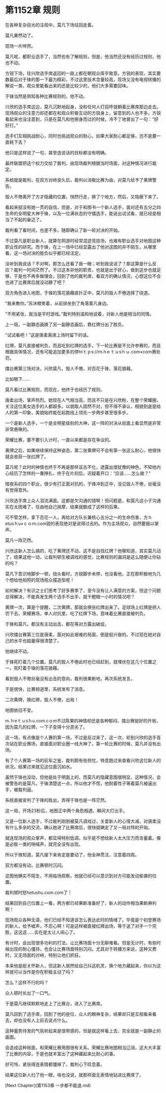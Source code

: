 # 第1152章 规则

在各种复杂目光的注视中，莫凡下场往回走着。

莫凡果然动了。

现场一片哗然。

莫凡呢，都职业选手了，当然也有了解规则，但是，他当然还没有经历过规则，他也不动。

方锐下场，往兴欣选手席返回的一路上都在朝观众挥手致意。方锐的表现，其实要数最后对于锋的那一下最为精彩，不过这里技术含量较高，现场又没有电视转播的解说一类，观众里能看出来的还是比较少的，他们大多需要回味。

于锋当然是熟知各种比赛规则的，他不动。

兴欣的选手席这边，莫凡沉默地起身，没和任何人打招呼就朝着比赛席那边走去。现场观众的注意力却还都在和观众积极互动的方锐身上，留意到的人也不多。方锐看起来也没注意到，只是在莫凡和他擦身而过的时候，冷不丁地冒出了一句：“好好打。”

选手们互相挑战耐心，同时也挑战观众的耐心，如果大家耐心都足够，岂不是要一直耗下去？

他只是这样说了一句，甚至连说话的目标都没有明确。

最终联盟把这个权力交给了裁判，由现场裁判根据当时场面，对这种情况进行裁定。

系统就是裁判，在双方对峙良久后，裁判以消极比赛为由，对莫凡给予了黄牌警告。

毁人不倦离开了方才隐藏的位置，悄然行走，换了个地方，然后，又隐蔽下来了。

看起来挺没有她一贯的自信，但是，对于和图书一个新人选手，面对还有五分之四生命的全明星大神于锋，以及一位满状态的守擂选手，能说出试试看，就已经是相当了不起的豪迈了。

裁判看了看时间，也差不多，随即确认了新一轮对决的开始。

不过莫凡是职业新人，就算在网游时经常混迹竞技场，也难有职业选手对地图这种职业性的研究。而于锋，在上一场中已经显露出了他对这图的并不陌生，从哪里看，这一场对决的胜负似乎都已经注定。

没听到我说话？不对啊，那怎么还看了我一眼；听到我说话了？那这算是什么反应？裁判一时间茫然了。不过这本非他的职责，也就是出于好心，做到这步也就足够，于是也不再多做理会，回到了他的裁判席，看双方的确认情况，心想这位不会也进了比赛席后就没动静了吧？

双方角色进入地图，于锋的落花狼藉直扑正中，莫凡的毁人不倦选择了绕道。

“我来教你。”苏沐橙笑着，从前排坐到了角落寞凡身边。

“不用紧张，就当是平时游戏。”裁判特别温和地说着，对新人他是相当的同情。

上一局，一副静态画换了另一副静态画后，靠红牌分出了胜负。

“试试看吧！”这是唐柔离席上场时留下的话。

红牌，莫凡直接被判负，而且吃到红牌的选手，下一轮比赛是不允许参赛的，而且根据具体情况，还有可能追加更多的停htｔｐs://ｍ.hｅｔｕsｈｕ.com•coｍ赛处罚。

擂台赛第三场对决，兴欣莫凡，毁人不倦，对百花于锋，落花狼藉。

比如眼下……

莫凡看过比赛规则，而现在，他终于也经历了规则。

唐柔出场，掌声热烈。她现在人气相当高，而且不只是在兴欣粉，在整个荣耀圈，关注这位美女选手的人都超多。以貌取人固然不对，但不得不承认，相貌到底是给人的第一印象，美貌始终能在起跑线上领先一步两步甚至很多步。

一个是新人选手，一个是全明星级别的大神，这一阵的对决从纸面上看显然是非常非常悬殊的。

荣耀比赛，要不要引入计时，一直以来都是存在争议的。

黄牌之后，如果继续保持这种姿态，第二张黄牌可不会有第一张这么耐心，他很快就会收获一张红牌了。

莫凡呢？此时的神情也终于不再是那样亘古不化，透露出很犹豫的神色，不知他内心经历了怎样的一番挣扎，终于在片刻后，迟疑着开口：“应该……怎么做？”

暗夜系的四个职业，很少有打正面对抗的，于锋冲到正中，没见毁人不倦，丝毫没有觉得意外。

兴欣选手席上众人泪流满面。这都是欠沟通的错啊！但问题是，和莫凡这小子沟通实在太困难了，任由他自己揣摩，结果就酿成了这样的后果。

可不管怎样，拿下百花一人，再给对方队长兼核心五分之一的生命伤害，方ｈetusｈu•ｃｏｍ.com锐的表现绝对是说得过去的。作为主场观众，自然要报以掌声。

莫凡一阵茫然。

兴欣这新人怎么搞的，吃了黄牌还不动，这不是自找红牌？他哪知道，其实莫凡动了，结果这他一动，让裁判顿生被调戏的感觉，比赛规则的漏洞是这么随便让你钻的吗？

莫凡下意识地脚步一顿，扭头看时，方锐脚步未停，也没看他，正在那积极地为几个想给他拍照的现场观众摆造型呢！

如何解决？有识之士们思考了好多赛季了，至今没有让人满意的方案，但这个问题总得解决，不能真发生两个选手不出手，就干瞪眼一小时的情况吧？

黄牌一次，算是个提醒，二次黄牌，那就会换张红牌出来了。足球场上红牌是把人罚下去，荣耀赛场，单人对抗里，吃了红牌下场，意味着比赛直接被判负。

于锋和莫凡，都没有主动出击，都在等对方露出破绽。

兴欣擂台赛第三位是唐柔，面对如此艰难的局面，倒是挺兴奋的。不过现在她对自己的水平也掂量得很清楚了。

他继续不动。

于锋死盯着几个位置。莫凡的毁人不倦此时也已经赶到，就埋伏在这几个位置之一，死盯着于锋的落花狼藉。

看到毁人不倦丝毫没有出击的意向，裁判很果断地，再次系统发言。

于是很快，比赛频道里，系统发布了消息。

二次黄牌，换红牌，毁人不倦，出局！

地图依旧不变。

m.ｈeｔｕsｈu.com.cｏm不过陈果的神情却还是各种郁闷，擂台赛挺好的开局，因为莫凡的红牌，一下子变得十分恶劣了。

这一场，有点像是个人赛的第一场，不过是反过来了。这一次，轮到兴欣的选手首次站在职业赛场，直接面对职业圈一线大神了。第一轮比赛的时候，莫凡并没有出场。

有了个人赛第一场的前车之鉴，裁判颇有些担忧，特意跑过来查看兴欣这位新人的状况。结果过来就见这位面沉如水。

虽然于锋也没动，但他是处于明面上的，而莫凡的隐藏意图很明显，这种情况，会被警告的是莫凡，于锋清楚这一点，所以他才不慌，他耐着性子等着莫凡被逼出手，被裁判逼。

系统直接宣判了于锋的胜出，弄得于锋也是一阵茫然。

这一局，开场23秒后，地图正中两个角色相遇，瞬间大打出手。

又是一位新人选手，不过裁判刚刚被莫凡调戏过，关爱新人的心情大减，对唐柔没有什么多余的交流，确认她进了比赛席后，很快就确定了又一局对阵的开始。

就连现场的观众掌声，都显得特别低调，似乎是不想给新人太大压力而含蓄着。像是必胜一类的呐喊声，就完全没有出现。

所以于锋知道，莫凡接下来肯定是要动了，他全神贯注，注意着四周。

双方都没有动，比赛顿时沉闷。

这图他确实不陌生，不用临场观察，他就已经可以意识到对方可能发动偷袭的位置。

裁判顿时怒hetushu.com.com了！

结果回到自己位置上一看，两方都已经果断准备好了，新人的动作相当果断麻利啊！

现场观众各种无语，他们已经不知道该怎么表达此时的情绪了。毕竟是个初登赛场的新人，给予嘘声，不忍心啊！可是这样被直接红牌出场，等于送了对手一个完胜，这这这……实在是太让人闹心了。

有计时，会出现很多功利的打法，让比赛场面十分无聊难看。但是无计时，有些时候出现的耐心僵持，也会让比赛场面特别沉闷。尤其对于转播方来说，这种又费时，又无场面的对峙，特别让他们抓狂。

本来他是挺关怀新人，但这新人居然给自己抖这机灵，换个地方藏起来，你以为这样就可以当作是你在积极主动了吗？

怎么？这样不行的吗？

众人顿时长出了一口气。

于是莫凡继续默默地走上了比赛台，进入了比赛席。

莫凡回到了选手席，回到了他的座位，众人的眼神复杂，结果却只是互相看来看去，却也没有人上前去说点什么。

这种蓄势待发的气氛听起来是很带感的，但是就这样看上去，完全就是一副静止的画面。

会造成这种局面，和荣耀比赛用图很有关系。荣耀比赛地图相当辽阔，这大大丰富了比赛的内容，于是也就丰富出了这种藏起来比耐心的事。

好可怜，紧张得连表情都僵掉了，裁判心下叹息着。

结果这位新人扫了他一眼，啥也没说，就那样面无表情地钻进比赛席了。



[Next Chapter](第1153章 一步都不能退.md)